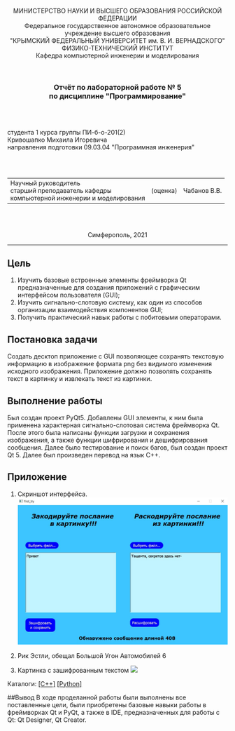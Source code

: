 <p align="center">МИНИСТЕРСТВО НАУКИ  И ВЫСШЕГО ОБРАЗОВАНИЯ РОССИЙСКОЙ ФЕДЕРАЦИИ<br>
Федеральное государственное автономное образовательное учреждение высшего образования<br>
"КРЫМСКИЙ ФЕДЕРАЛЬНЫЙ УНИВЕРСИТЕТ им. В. И. ВЕРНАДСКОГО"<br>
ФИЗИКО-ТЕХНИЧЕСКИЙ ИНСТИТУТ<br>
Кафедра компьютерной инженерии и моделирования</p>
<br>
<h3 align="center">Отчёт по лабораторной работе № 5<br> по дисциплине "Программирование"</h3>
<br><br>
<p>студента 1 курса группы ПИ-б-о-201(2)<br>
Кривошапко Михаила Игоревича<br>
направления подготовки 09.03.04 "Программная инженерия"</p>
<br><br>
<table>
<tr><td>Научный руководитель<br> старший преподаватель кафедры<br> компьютерной инженерии и моделирования</td>
<td>(оценка)</td>
<td>Чабанов В.В.</td>
</tr>
</table>
<br><br>
<p align="center">Симферополь, 2021</p>
<hr>

## Цель
1. Изучить базовые встроенные элементы фреймворка Qt предназначенные для создания приложений с графическим интерфейсом пользователя (GUI);
2. Изучить сигнально-слотовую систему, как один из способов организации взаимодействия компонентов GUI;
3. Получить практический навык работы с побитовыми операторами.

## Постановка задачи

Создать десктоп приложение с GUI позволяющее сохранять текстовую информацию в изображение формата png без видимого изменения исходного изображения. Приложение должно позволять сохранять текст в картинку и извлекать текст из картинки.

## Выполнение работы
Был создан проект PyQt5. Добавлены GUI элементы, к ним была применена характерная сигнально-слотовая система фреймворка Qt.
После этого была написаны функции загрузки и сохранения изображения, а также функции шифрирования и дешифрирования сообщения.
Далее было тестирование и поиск багов, был создан проект Qt 5. Далее был произведен перевод на язык C++.

## Приложение
1. Скриншот интерфейса.
![](./images/1.jpg)

2. Рик Эстли, обещал Большой Угон Автомобилей 6

3. Картинка с зашифрованным текстом
![](./images/2.png)

Каталоги:
[[C++]](./C++) [[Python]](./Python)

##Вывод
В ходе проделанной работы были выполнены все поставленные цели, были приобретены базовые навыки работы в фреймворках Qt и PyQt, а также
в IDE, предназначенных для работы с Qt: Qt Designer, Qt Creator.